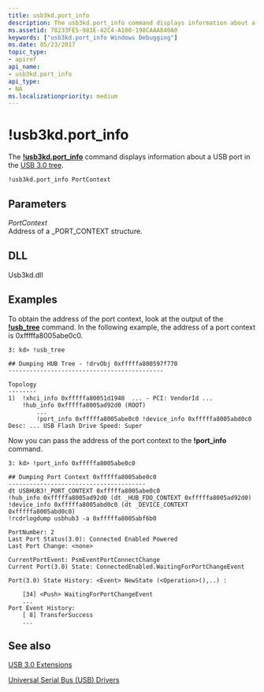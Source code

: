 ```yaml
---
title: usb3kd.port_info
description: The usb3kd.port_info command displays information about a USB port in the USB 3.0 tree.
ms.assetid: 78233FE5-981E-42C4-A100-198CAAA840A0
keywords: ["usb3kd.port_info Windows Debugging"]
ms.date: 05/23/2017
topic_type:
- apiref
api_name:
- usb3kd.port_info
api_type:
- NA
ms.localizationpriority: medium
---
```


# !usb3kd.port\_info


The [**!usb3kd.port\_info**](-usb3kd-device-info.md) command displays information about a USB port in the [USB 3.0 tree](usb-3-extensions.md#usb-3-tree).

```dbgcmd
!usb3kd.port_info PortContext
```

## <span id="ddk__devobj_dbg"></span><span id="DDK__DEVOBJ_DBG"></span>Parameters


<span id="_______PortContext______"></span><span id="_______portcontext______"></span><span id="_______PORTCONTEXT______"></span> *PortContext*   
Address of a \_PORT\_CONTEXT structure.

## <span id="DLL"></span><span id="dll"></span>DLL


Usb3kd.dll

Examples
--------

To obtain the address of the port context, look at the output of the [**!usb\_tree**](-usb3kd-usb-tree.md) command. In the following example, the address of a port context is 0xfffffa8005abe0c0.

```dbgcmd
3: kd> !usb_tree

## Dumping HUB Tree - !drvObj 0xfffffa800597f770
--------------------------------------------

Topology
--------
1)  !xhci_info 0xfffffa80051d1940  ... - PCI: VendorId ...
    !hub_info 0xfffffa8005ad92d0 (ROOT)
        ...
        !port_info 0xfffffa8005abe0c0 !device_info 0xfffffa8005abd0c0 Desc: ... USB Flash Drive Speed: Super
```

Now you can pass the address of the port context to the **!port\_info** command.

```dbgcmd
3: kd> !port_info 0xfffffa8005abe0c0

## Dumping Port Context 0xfffffa8005abe0c0
---------------------------------------
dt USBHUB3!_PORT_CONTEXT 0xfffffa8005abe0c0
!hub_info 0xfffffa8005ad92d0 (dt _HUB_FDO_CONTEXT 0xfffffa8005ad92d0)
!device_info 0xfffffa8005abd0c0 (dt _DEVICE_CONTEXT 0xfffffa8005abd0c0)
!rcdrlogdump usbhub3 -a 0xfffffa8005abf6b0

PortNumber: 2
Last Port Status(3.0): Connected Enabled Powered
Last Port Change: <none>

CurrentPortEvent: PsmEventPortConnectChange
Current Port(3.0) State: ConnectedEnabled.WaitingForPortChangeEvent

Port(3.0) State History: <Event> NewState (<Operation>(),..) :

    [34] <Push> WaitingForPortChangeEvent 
    ...
Port Event History:
    [ 8] TransferSuccess
    ...  
```

## <span id="see_also"></span>See also


[USB 3.0 Extensions](usb-3-extensions.md)

[Universal Serial Bus (USB) Drivers](../usbcon/index.md)

 

